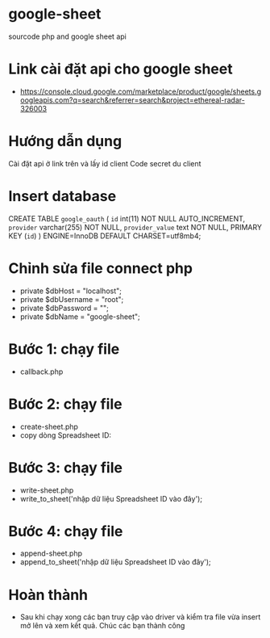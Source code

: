 # google-sheet
sourcode php and google sheet api

# Link cài đặt api cho google sheet

+ https://console.cloud.google.com/marketplace/product/google/sheets.googleapis.com?q=search&referrer=search&project=ethereal-radar-326003

# Hướng dẫn dụng

Cài đặt api ở link trên và lấy 
id client
Code secret du client

# Insert database 

CREATE TABLE `google_oauth` (
 `id` int(11) NOT NULL AUTO_INCREMENT,
 `provider` varchar(255) NOT NULL,
 `provider_value` text NOT NULL,
 PRIMARY KEY (`id`)
) ENGINE=InnoDB DEFAULT CHARSET=utf8mb4;

# Chỉnh sửa file connect php
  +  private $dbHost     = "localhost";
  +  private $dbUsername = "root";
  +  private $dbPassword = "";
  +  private $dbName     = "google-sheet";
# Bước 1: chạy file
+ callback.php

# Bước 2: chạy file
+ create-sheet.php 
+ copy dòng Spreadsheet ID:

# Bước 3: chạy file
+ write-sheet.php
+ write_to_sheet('nhập dữ liệu Spreadsheet ID vào đây');

# Bước 4: chạy file
+ append-sheet.php
+ append_to_sheet('nhập dữ liệu Spreadsheet ID vào đây');

# Hoàn thành
+ Sau khi chạy xong các bạn truy cập vào driver và kiểm tra file vừa insert mở lên và xem kết quả. Chúc các bạn thành công

